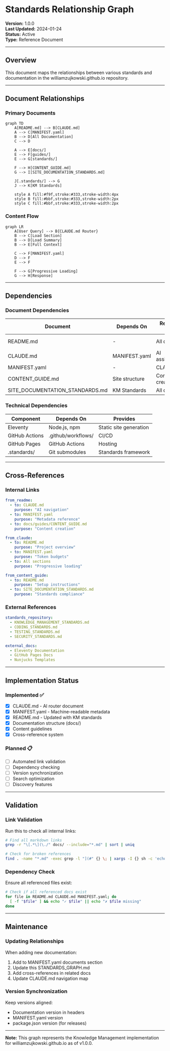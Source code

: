 # Standards Relationship Graph

**Version:** 1.0.0  
**Last Updated:** 2024-01-24  
**Status:** Active  
**Type:** Reference Document

---

## Overview

This document maps the relationships between various standards and documentation in the williamzujkowski.github.io repository.

---

## Document Relationships

### Primary Documents

```mermaid
graph TD
    A[README.md] --> B[CLAUDE.md]
    A --> C[MANIFEST.yaml]
    B --> D[All Documentation]
    C --> D
    
    A --> E[docs/]
    E --> F[guides/]
    E --> G[standards/]
    
    F --> H[CONTENT_GUIDE.md]
    G --> I[SITE_DOCUMENTATION_STANDARDS.md]
    
    J[.standards/] --> G
    J --> K[KM Standards]
    
    style A fill:#f9f,stroke:#333,stroke-width:4px
    style B fill:#bbf,stroke:#333,stroke-width:2px
    style C fill:#bbf,stroke:#333,stroke-width:2px
```

### Content Flow

```mermaid
graph LR
    A[User Query] --> B{CLAUDE.md Router}
    B --> C[Load Section]
    B --> D[Load Summary]
    B --> E[Full Context]
    
    C --> F[MANIFEST.yaml]
    D --> F
    E --> F
    
    F --> G[Progressive Loading]
    G --> H[Response]
```

---

## Dependencies

### Document Dependencies

| Document | Depends On | Required By | Related To |
|----------|-----------|-------------|------------|
| README.md | - | All docs | CLAUDE.md, MANIFEST.yaml |
| CLAUDE.md | MANIFEST.yaml | AI assistants | All docs |
| MANIFEST.yaml | - | CLAUDE.md | All docs |
| CONTENT_GUIDE.md | Site structure | Content creators | Posts, Pages |
| SITE_DOCUMENTATION_STANDARDS.md | KM Standards | All docs | .standards/ |

### Technical Dependencies

| Component | Depends On | Provides |
|-----------|-----------|----------|
| Eleventy | Node.js, npm | Static site generation |
| GitHub Actions | .github/workflows/ | CI/CD |
| GitHub Pages | GitHub Actions | Hosting |
| .standards/ | Git submodules | Standards framework |

---

## Cross-References

### Internal Links

```yaml
from_readme:
  - to: CLAUDE.md
    purpose: "AI navigation"
  - to: MANIFEST.yaml
    purpose: "Metadata reference"
  - to: docs/guides/CONTENT_GUIDE.md
    purpose: "Content creation"

from_claude:
  - to: README.md
    purpose: "Project overview"
  - to: MANIFEST.yaml
    purpose: "Token budgets"
  - to: All sections
    purpose: "Progressive loading"

from_content_guide:
  - to: README.md
    purpose: "Setup instructions"
  - to: SITE_DOCUMENTATION_STANDARDS.md
    purpose: "Standards compliance"
```

### External References

```yaml
standards_repository:
  - KNOWLEDGE_MANAGEMENT_STANDARDS.md
  - CODING_STANDARDS.md
  - TESTING_STANDARDS.md
  - SECURITY_STANDARDS.md

external_docs:
  - Eleventy Documentation
  - GitHub Pages Docs
  - Nunjucks Templates
```

---

## Implementation Status

### Implemented ✅

- [x] CLAUDE.md - AI router document
- [x] MANIFEST.yaml - Machine-readable metadata
- [x] README.md - Updated with KM standards
- [x] Documentation structure (docs/)
- [x] Content guidelines
- [x] Cross-reference system

### Planned 📋

- [ ] Automated link validation
- [ ] Dependency checking
- [ ] Version synchronization
- [ ] Search optimization
- [ ] Discovery features

---

## Validation

### Link Validation

Run this to check all internal links:
```bash
# Find all markdown links
grep -r "\[.*\](\./" docs/ --include="*.md" | sort | uniq

# Check for broken references
find . -name "*.md" -exec grep -l "](#" {} \; | xargs -I {} sh -c 'echo "Checking {}" && grep "](#" {}'
```

### Dependency Check

Ensure all referenced files exist:
```bash
# Check if all referenced docs exist
for file in README.md CLAUDE.md MANIFEST.yaml; do
  [ -f "$file" ] && echo "✓ $file" || echo "✗ $file missing"
done
```

---

## Maintenance

### Updating Relationships

When adding new documentation:
1. Add to MANIFEST.yaml documents section
2. Update this STANDARDS_GRAPH.md
3. Add cross-references in related docs
4. Update CLAUDE.md navigation map

### Version Synchronization

Keep versions aligned:
- Documentation version in headers
- MANIFEST.yaml version
- package.json version (for releases)

---

**Note:** This graph represents the Knowledge Management implementation for williamzujkowski.github.io as of v1.0.0.